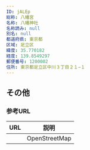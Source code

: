 ```yaml
---
ID: jALEp
総称: 八幡宮
名称: 八幡神社
名称読み: null
別名: null
都道府県: 東京都
区域: 足立区
緯度: 35.770182
経度: 139.8549297
郵便番号: 1200002
住所: 東京都足立区中川３丁目２１−１
---
```


## その他

### 参考URL

| URL | 説明          |
| --- | ------------- |
|     | OpenStreetMap |
